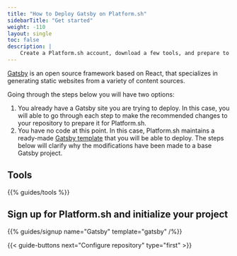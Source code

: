 ```yaml
---
title: "How to Deploy Gatsby on Platform.sh"
sidebarTitle: "Get started"
weight: -110
layout: single
toc: false
description: |
    Create a Platform.sh account, download a few tools, and prepare to deploy Gatsby.
---
```


[Gatsby](https://www.gatsbyjs.com/) is an open source framework based on React, that specializes in generating static websites from a variety of content sources. 

Going through the steps below you will have two options:

1. You already have a Gatsby site you are trying to deploy. In this case, you will able to go through each step to make the recommended changes to your repository to prepare it for Platform.sh.
2. You have no code at this point. In this case, Platform.sh maintains a ready-made [Gatsby template](https://github.com/platformsh-templates/gatsby) that you will be able to deploy. The steps below will clarify why the modifications have been made to a base Gatsby project.

## Tools

{{% guides/tools %}}

## Sign up for Platform.sh and initialize your project

{{% guides/signup name="Gatsby" template="gatsby" /%}}

{{< guide-buttons next="Configure repository" type="first" >}}
